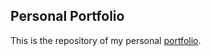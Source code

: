 ## Personal Portfolio
This is the repository of my personal [portfolio](https://hikki12.github.io/portfolio).